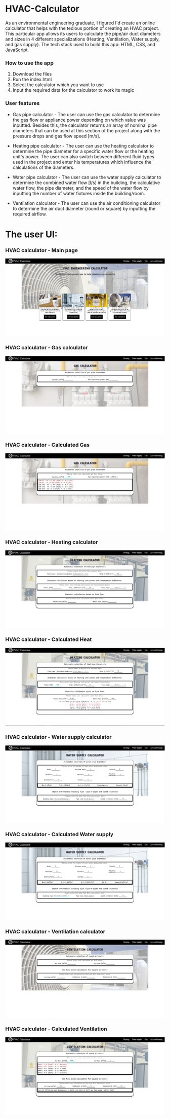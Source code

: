 # HVAC-Calculator

As an environmental engineering graduate, I figured I'd create an online calculator that helps with the tedious portion of creating an HVAC project. 
This particular app allows its users to calculate the pipe/air duct diameters and sizes in 4 different specializations 
(Heating, Ventilation, Water supply, and gas supply). The tech stack used to build this app: HTML, CSS, and JavaScript.

### How to use the app
1. Download the files
2. Run the index.html
3. Select the calculator which you want to use
4. Input the required data for the calculator to work its magic

### User features
* Gas pipe calculator - The user can use the gas calculator to determine the gas flow or appliance power depending on which value was inputted. 
Besides this, the calculator returns an array of nominal pipe diameters that can be used at this section of the project along with the pressure 
drops and gas flow speed [m/s].

* Heating pipe calculator - The user can use the heating calculator to determine the pipe diameter for a specific water flow or the heating unit's power. 
The user can also switch between different fluid types used in the project and enter his temperatures which influence the calculations of the diameters.

* Water pipe calculator - The user can use the water supply calculator to determine the combined water flow [l/s] in the building, the calculative water 
flow, the pipe diameter, and the speed of the water flow by inputting the number of water fixtures inside the building/room.

* Ventilation calculator - The user can use the air conditioning calculator to determine the air duct diameter (round or square) by 
inputting the required airflow.

# The user UI:

### HVAC calculator - Main page
![](Screenshots/Hvac-main.png)

### HVAC calculator - Gas calculator
![](Screenshots/Hvac-Gas.png)

### HVAC calculator - Calculated Gas
![](Screenshots/Hvac-Gas-calculated.png)

### HVAC calculator - Heating calculator
![](Screenshots/Hvac-Heating.png)

### HVAC calculator - Calculated Heat
![](Screenshots/Hvac-Heating-calculated.png)

### HVAC calculator - Water supply calculator
![](Screenshots/Hvac-Water.png)

### HVAC calculator - Calculated Water supply
![](Screenshots/Hvac-Water-calculated.png)

### HVAC calculator - Ventilation calculator
![](Screenshots/Hvac-Ventilation.png)

### HVAC calculator - Calculated Ventilation
![](Screenshots/Hvac-Ventilation-calculated.png)





